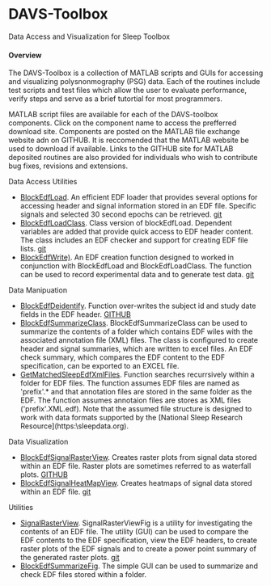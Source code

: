 DAVS-Toolbox
============

Data Access and Visualization for Sleep Toolbox

#### Overview
The DAVS-Toolbox is a collection of MATLAB scripts and GUIs for accessing and visualizing polysnonmography (PSG) data. Each of the routines include test scripts and test files which allow the user to evaluate performance, verify steps and serve as a brief tutortial for most programmers.

MATLAB script files are available for each of the DAVS-toolbox components.  Click on the component name to access the prefferred download site. Components are posted on the MATLAB file exchange website adn on GITHUB. It is reccomended that the MATLAB website be used to download if available. Links to the GITHUB site for MATLAB deposited routines are also provided for individuals who wish to contribute bug fixes, revisions and extensions. 


Data Access Utilities
- [BlockEdfLoad](http://www.mathworks.com/matlabcentral/fileexchange/42784-blockedfload). An efficient EDF loader that provides several options for accessing header and signal information stored in an EDF file. Specific signals and selected 30 second epochs can be retrieved. [git](https://github.com/DennisDean/BlockEdfLoad)
- [BlockEdfLoadClass](http://www.mathworks.com/matlabcentral/fileexchange/45227-blockedfloadclass). Class version of blockEdfLoad. Dependent variables are added that provide quick access to EDF header content. The class includes an EDF checker and support for creating EDF file lists. [git](https://github.com/DennisDean/BlockEdfLoadClass/)
- [BlockEdfWrite)](http://www.mathworks.com/matlabcentral/fileexchange/46339-blockedfwrite). An EDF creation function designed to worked in conjunction with BlockEdfLoad and BlockEdfLoadClass. The function can be used to record experimental data and to generate test data. [git](https://github.com/DennisDean/BlockEdfLoadClass/) 

Data Manipuation
- [BlockEdfDeidentify](http://www.mathworks.com/matlabcentral/fileexchange/46423-blockedfdeidentify). Function over-writes the subject id and study date fields in the EDF header. [GITHUB](https://github/DennisDean/BlockEdfDeidentify/)
- [BlockEdfSummarizeClass](https://github.com/DennisDean/BlockEdfSummarizeClass). BlockEdfSummarizeClass can be used to summarize the contents of a folder which contains EDF wiles with the associated annotation file (XML) files. The class is configured to create header and signal summaries, which are written to excel files. An EDF check summary, which compares the EDF content to the EDF specification, can be exported to an EXCEL file.
- [GetMatchedSleepEdfXmlFiles](https://github.com/DennisDean/GetMatchedSleepEdfXmlFiles). Function searches recurrsively within a folder for EDF files. The function assumes EDF files are named as 'prefix'.* and that annotation files are stored in the same folder as the EDF.  The function assumes annotaion files are stores as XML files ('prefix'.XML.edf). Note that the assumed file structure is designed to work with data formats supported by the [National Sleep Research Resource](https:\\sleepdata.org\). 

Data Visualization
- [BlockEdfSignalRasterView](http://www.mathworks.com/matlabcentral/fileexchange/46366-blockedfsignalrasterview). Creates raster plots from signal data stored within an EDF file. Raster plots are sometimes referred to as waterfall plots. [GITHUB](https://github.com/DennisDean/BlockEdfSignalRasterView)
- [BlockEdfSignalHeatMapView](http://www.mathworks.com/matlabcentral/fileexchange/46417-blockedfheatmapview). Creates heatmaps of signal data stored within an EDF file. [git](https://github.com/DennisDean/BlockEdfSignalRasterView)

Utilities
- [SignalRasterView](http://www.mathworks.com/matlabcentral/fileexchange/46420-blockedfsignalrasterview). SignalRasterViewFig is a utility for investigating the contents of an EDF file.  The utility (GUI) can be used to compare the EDF contents to the EDF specification, view the EDF headers, to create raster plots of the EDF signals and to create a power point summary of the generated raster plots. [git](http://github.com/DennisDean/SignalRasterView)
- [BlockEdfSummarizeFig](https://github.com/DennisDean/BlockEdfSummarizeFig). The simple GUI can be used to summarize and check EDF files stored within a folder.
